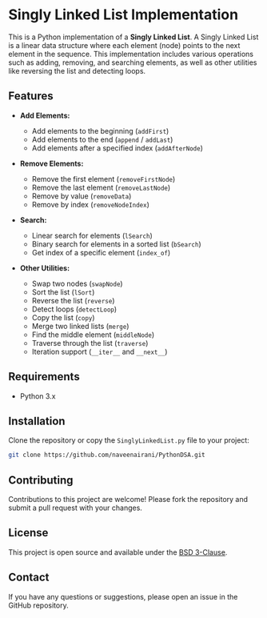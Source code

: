 # Singly Linked List Implementation

This is a Python implementation of a **Singly Linked List**. A Singly Linked List is a linear data structure where each element (node) points to the next element in the sequence. This implementation includes various operations such as adding, removing, and searching elements, as well as other utilities like reversing the list and detecting loops.

## Features

- **Add Elements:**
  - Add elements to the beginning (`addFirst`)
  - Add elements to the end (`append` / `addLast`)
  - Add elements after a specified index (`addAfterNode`)
  
- **Remove Elements:**
  - Remove the first element (`removeFirstNode`)
  - Remove the last element (`removeLastNode`)
  - Remove by value (`removeData`)
  - Remove by index (`removeNodeIndex`)
  
- **Search:**
  - Linear search for elements (`lSearch`)
  - Binary search for elements in a sorted list (`bSearch`)
  - Get index of a specific element (`index_of`)

- **Other Utilities:**
  - Swap two nodes (`swapNode`)
  - Sort the list (`lSort`)
  - Reverse the list (`reverse`)
  - Detect loops (`detectLoop`)
  - Copy the list (`copy`)
  - Merge two linked lists (`merge`)
  - Find the middle element (`middleNode`)
  - Traverse through the list (`traverse`)
  - Iteration support (`__iter__` and `__next__`)

## Requirements

- Python 3.x

## Installation

Clone the repository or copy the `SinglyLinkedList.py` file to your project:

   ```bash
   git clone https://github.com/naveenairani/PythonDSA.git
   ```

## Contributing

Contributions to this project are welcome! Please fork the repository and submit a pull request with your changes.

## License

This project is open source and available under the [BSD 3-Clause](LICENSE).

## Contact

If you have any questions or suggestions, please open an issue in the GitHub repository.